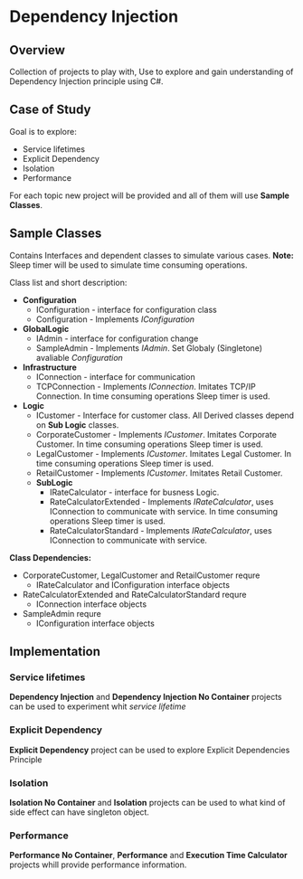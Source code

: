 # Dependency  Injection

## Overview

Collection of projects to play with, Use to explore and gain understanding of Dependency Injection principle using C#.

## Case of Study

Goal is to explore:

- Service lifetimes
- Explicit Dependency
- Isolation
- Performance

For each topic new project will be provided and all of them will use **Sample Classes**.

## Sample Classes

Contains Interfaces and dependent classes to simulate various cases.
**Note:** Sleep timer will be used to simulate time consuming operations.

Class list and short description:

* **Configuration**
    * IConfiguration - interface for configuration class 
    * Configuration - Implements *IConfiguration*
* **GlobalLogic**
    * IAdmin - interface for configuration change 
    * SampleAdmin - Implements *IAdmin*. Set Globaly (Singletone) avaliable *Configuration*
* **Infrastructure**
    * IConnection - interface for communication 
    * TCPConnection - Implements *IConnection*. Imitates TCP/IP Connection. In time consuming operations Sleep timer is used. 
* **Logic** 
    * ICustomer - Interface for customer class. All Derived classes depend on **Sub Logic** classes. 
    * CorporateCustomer - Implements *ICustomer*. Imitates Corporate Customer. In time consuming operations Sleep timer is used. 
    * LegalCustomer - Implements *ICustomer*. Imitates Legal Customer. In time consuming operations Sleep timer is used. 
    * RetailCustomer - Implements *ICustomer*. Imitates Retail Customer.
    * **SubLogic**
        * IRateCalculator - interface for busness Logic.
        * RateCalculatorExtended - Implements *IRateCalculator*, uses IConnection to communicate with service. In time consuming operations Sleep timer is used. 
        * RateCalculatorStandard - Implements *IRateCalculator*, uses IConnection to communicate with service.

**Class Dependencies:** 
 * CorporateCustomer, LegalCustomer and RetailCustomer requre 
    * IRateCalculator and IConfiguration interface objects
* RateCalculatorExtended and RateCalculatorStandard requre
    * IConnection interface objects
* SampleAdmin requre
    * IConfiguration  interface objects

## Implementation 

### Service lifetimes

**Dependency  Injection** and **Dependency  Injection No Container** projects can be used to experiment whit *service lifetime* 
    
### Explicit Dependency

**Explicit Dependency** project can be used to explore Explicit Dependencies Principle 

### Isolation

**Isolation No Container** and **Isolation** projects can be used to what kind of side effect can have singleton object. 

### Performance

**Performance No Container**, **Performance** and **Execution Time Calculator** projects whill provide performance information. 
    
